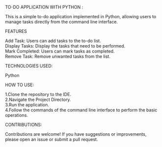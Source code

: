 TO-DO APPLICATION WITH PYTHON :

This is a simple to-do application implemented in Python, allowing users to manage tasks directly from the command line interface.

FEATURES

Add Task: Users can add tasks to the to-do list.  
Display Tasks: Display the tasks that need to be performed.  
Mark Completed: Users can mark tasks as completed.    
Remove Task: Remove unwanted tasks from the list.  

TECHNOLOGIES USED:

Python

HOW TO USE:

1.Clone the repository to the IDE.   
2.Navigate the Project Directory.   
3.Run the application.   
4.Follow the commands of the command line interface to perform the basic operations.

CONTRIBUTIONS:

Contributions are welcome! If you have suggestions or improvements, please open an issue or submit a pull request.
